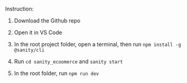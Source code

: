 Instruction:

1. Download the Github repo

2. Open it in VS Code

3. In the root project folder, open a terminal, then run `npm install -g @sanity/cli`

4. Run `cd sanity_ecoomerce` and `sanity start`

5. In the root folder, run `npm run dev`
